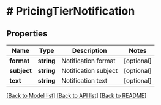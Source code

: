 # # PricingTierNotification

## Properties

Name | Type | Description | Notes
------------ | ------------- | ------------- | -------------
**format** | **string** | Notification format | [optional]
**subject** | **string** | Notification subject | [optional]
**text** | **string** | Notification text | [optional]

[[Back to Model list]](../../README.md#models) [[Back to API list]](../../README.md#endpoints) [[Back to README]](../../README.md)
